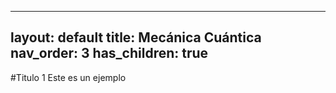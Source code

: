 
---
layout: default
title: Mecánica Cuántica
nav_order: 3
has_children: true
---
#Titulo 1
Este es un ejemplo 
